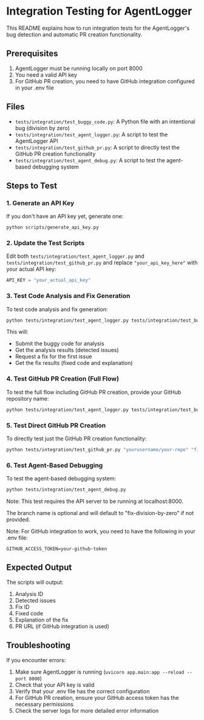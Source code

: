 # Integration Testing for AgentLogger

This README explains how to run integration tests for the AgentLogger's bug detection and automatic PR creation functionality.

## Prerequisites

1. AgentLogger must be running locally on port 8000
2. You need a valid API key
3. For GitHub PR creation, you need to have GitHub integration configured in your .env file

## Files

- `tests/integration/test_buggy_code.py`: A Python file with an intentional bug (division by zero)
- `tests/integration/test_agent_logger.py`: A script to test the AgentLogger API
- `tests/integration/test_github_pr.py`: A script to directly test the GitHub PR creation functionality
- `tests/integration/test_agent_debug.py`: A script to test the agent-based debugging system

## Steps to Test

### 1. Generate an API Key

If you don't have an API key yet, generate one:

```bash
python scripts/generate_api_key.py
```

### 2. Update the Test Scripts

Edit both `tests/integration/test_agent_logger.py` and `tests/integration/test_github_pr.py` and replace `"your_api_key_here"` with your actual API key:

```python
API_KEY = "your_actual_api_key"
```

### 3. Test Code Analysis and Fix Generation

To test code analysis and fix generation:

```bash
python tests/integration/test_agent_logger.py tests/integration/test_buggy_code.py
```

This will:
- Submit the buggy code for analysis
- Get the analysis results (detected issues)
- Request a fix for the first issue
- Get the fix results (fixed code and explanation)

### 4. Test GitHub PR Creation (Full Flow)

To test the full flow including GitHub PR creation, provide your GitHub repository name:

```bash
python tests/integration/test_agent_logger.py tests/integration/test_buggy_code.py "yourusername/your-repo"
```

### 5. Test Direct GitHub PR Creation

To directly test just the GitHub PR creation functionality:

```bash
python tests/integration/test_github_pr.py "yourusername/your-repo" "fix-branch-name"
```

### 6. Test Agent-Based Debugging

To test the agent-based debugging system:

```bash
python tests/integration/test_agent_debug.py
```

Note: This test requires the API server to be running at localhost:8000.

The branch name is optional and will default to "fix-division-by-zero" if not provided.

Note: For GitHub integration to work, you need to have the following in your .env file:

```
GITHUB_ACCESS_TOKEN=your-github-token
```

## Expected Output

The scripts will output:
1. Analysis ID
2. Detected issues
3. Fix ID
4. Fixed code
5. Explanation of the fix
6. PR URL (if GitHub integration is used)

## Troubleshooting

If you encounter errors:

1. Make sure AgentLogger is running (`uvicorn app.main:app --reload --port 8000`)
2. Check that your API key is valid
3. Verify that your .env file has the correct configuration
4. For GitHub PR creation, ensure your GitHub access token has the necessary permissions
5. Check the server logs for more detailed error information 
